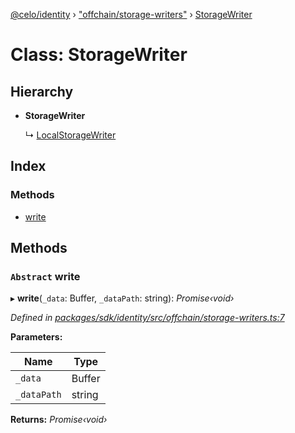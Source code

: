 [@celo/identity](../README.md) › ["offchain/storage-writers"](../modules/_offchain_storage_writers_.md) › [StorageWriter](_offchain_storage_writers_.storagewriter.md)

# Class: StorageWriter

## Hierarchy

* **StorageWriter**

  ↳ [LocalStorageWriter](_offchain_storage_writers_.localstoragewriter.md)

## Index

### Methods

* [write](_offchain_storage_writers_.storagewriter.md#abstract-write)

## Methods

### `Abstract` write

▸ **write**(`_data`: Buffer, `_dataPath`: string): *Promise‹void›*

*Defined in [packages/sdk/identity/src/offchain/storage-writers.ts:7](https://github.com/celo-org/celo-monorepo/blob/master/packages/sdk/identity/src/offchain/storage-writers.ts#L7)*

**Parameters:**

Name | Type |
------ | ------ |
`_data` | Buffer |
`_dataPath` | string |

**Returns:** *Promise‹void›*
